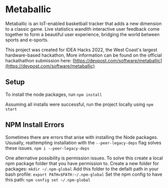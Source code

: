 # Metaballic

Metaballic is an IoT-enabled basketball tracker that adds a new dimension to a classic game.
Live statistics wandith interactive user feedback come together to form a beautiful user experience,
bridging the world between sports and e-sports.

This project was created for IDEA Hacks 2022, the West Coast's largest hardware-based hackathon,
More information can be found on the official hackathathon submission here: [https://devpost.com/software/metaballic](https://devpost.com/software/metaballic)

## Setup
To install the node packages, run 
```npm install```

Assuming all installs were successful, run the project locally using
```npm start```

## NPM Install Errors
Sometimes there are errors that arise with installing the Node packages.
Ususally, reattempting installation with the `--peer-legacy-deps` flag solves these issues.
```npm i --peer-legacy-deps```

One alternative possibility is permission issues.
To solve this create a local npm package folder that you have permission to.
Create a new folder for packages:
```mkdir ~/.npm-global```
Add this folder to the defailt path in your bash profile:
```export PATH=$PATH:~/.npm-global```
Set the npm config to have this path:
```npm config set ~/.npm-global```
